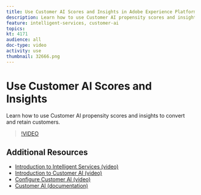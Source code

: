 ```yaml
---
title: Use Customer AI Scores and Insights in Adobe Experience Platform
description: Learn how to use Customer AI propensity scores and insights to convert and retain customers.
feature: intelligent-services, customer-ai
topics:
kt: 4171
audience: all
doc-type: video
activity: use
thumbnail: 32666.png
---
```


# Use Customer AI Scores and Insights

Learn how to use Customer AI propensity scores and insights to convert and retain customers.

>[!VIDEO](https://video.tv.adobe.com/v/32666?learn=on)


## Additional Resources

* [Introduction to Intelligent Services (video)](introduction-to-intelligent-services.md)
* [Introduction to Customer AI (video)](introduction-to-customer-ai.md)
* [Configure Customer AI (video)](configure-customer-ai.md)
* [Customer AI (documentation)](https://docs.adobe.com/content/help/en/experience-platform/intelligent-services/customer-ai/overview.html)